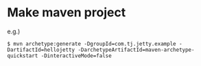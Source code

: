 
# Make maven project

e.g.)

```
$ mvn archetype:generate -DgroupId=com.tj.jetty.example -DartifactId=hellojetty -DarchetypeArtifactId=maven-archetype-quickstart -DinteractiveMode=false
```


